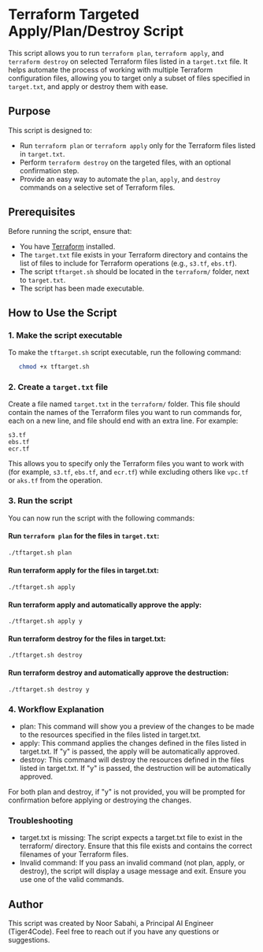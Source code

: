 # Terraform Targeted Apply/Plan/Destroy Script

This script allows you to run `terraform plan`, `terraform apply`, and `terraform destroy` on selected Terraform files listed in a `target.txt` file. It helps automate the process of working with multiple Terraform configuration files, allowing you to target only a subset of files specified in `target.txt`, and apply or destroy them with ease.

## Purpose

This script is designed to:
- Run `terraform plan` or `terraform apply` only for the Terraform files listed in `target.txt`.
- Perform `terraform destroy` on the targeted files, with an optional confirmation step.
- Provide an easy way to automate the `plan`, `apply`, and `destroy` commands on a selective set of Terraform files.

## Prerequisites

Before running the script, ensure that:
- You have [Terraform](https://www.terraform.io/downloads) installed.
- The `target.txt` file exists in your Terraform directory and contains the list of files to include for Terraform operations (e.g., `s3.tf`, `ebs.tf`).
- The script `tftarget.sh` should be located in the `terraform/` folder, next to `target.txt`.
- The script has been made executable.

## How to Use the Script

### 1. Make the script executable

To make the `tftarget.sh` script executable, run the following command:
```bash
   chmod +x tftarget.sh
```

### 2. Create a `target.txt` file

Create a file named `target.txt` in the `terraform/` folder. This file should contain the names of the Terraform files you want to run commands for, each on a new line, and file should end with an extra line. For example:
```
s3.tf 
ebs.tf 
ecr.tf

```

This allows you to specify only the Terraform files you want to work with (for example, `s3.tf`, `ebs.tf`, and `ecr.tf`) while excluding others like `vpc.tf` or `aks.tf` from the operation.


### 3. Run the script

You can now run the script with the following commands:

#### Run `terraform plan` for the files in `target.txt`:
```bash
./tftarget.sh plan
```

#### Run terraform apply for the files in target.txt:
```
./tftarget.sh apply
```

#### Run terraform apply and automatically approve the apply:
```
./tftarget.sh apply y
```

#### Run terraform destroy for the files in target.txt:
```
./tftarget.sh destroy
```

#### Run terraform destroy and automatically approve the destruction:
```
./tftarget.sh destroy y
```

### 4. Workflow Explanation
- plan: This command will show you a preview of the changes to be made to the resources specified in the files listed in target.txt. 
- apply: This command applies the changes defined in the files listed in target.txt. If "y" is passed, the apply will be automatically approved.
- destroy: This command will destroy the resources defined in the files listed in target.txt. If "y" is passed, the destruction will be automatically approved.

For both plan and destroy, if "y" is not provided, you will be prompted for confirmation before applying or destroying the changes.


### Troubleshooting

- target.txt is missing: The script expects a target.txt file to exist in the terraform/ directory. Ensure that this file exists and contains the correct filenames of your Terraform files.
- Invalid command: If you pass an invalid command (not plan, apply, or destroy), the script will display a usage message and exit. Ensure you use one of the valid commands.


## Author

This script was created by Noor Sabahi, a Principal AI Engineer (Tiger4Code). Feel free to reach out if you have any questions or suggestions.